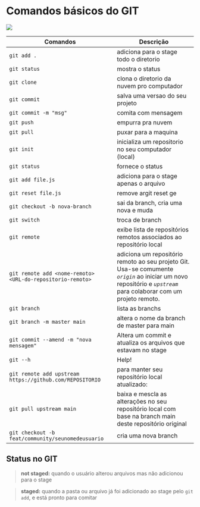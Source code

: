 # Comandos básicos do GIT

![](https://media3.giphy.com/headers/GitHub/w8ZJLtJbmuph.gif)

Comandos                | Descrição
----------------------- | --------------------------------
`git add .`             | adiciona para o stage todo o diretorio
`git status`            | mostra o status
`git clone`             | clona o diretorio da nuvem pro computador
`git commit`            | salva uma versao do seu projeto
`git commit -m "msg"`   | comita com mensagem
`git push`              | empurra pra nuvem
`git pull`              | puxar para a maquina
`git init`              | inicializa um repositorio no seu computador (local)
`git status`            | fornece o status
`git add file.js`       | adiciona para o stage apenas o arquivo
`git reset file.js`     | remove argit reset ge
`git checkout -b nova-branch`   | sai da branch, cria uma nova e muda
`git switch`            | troca de branch 
`git remote`            | exibe lista de repositórios remotos associados ao repositório local
`git remote add <nome-remoto> <URL-do-repositorio-remoto>` | adiciona um repositório remoto ao seu projeto Git. Usa-se comumente *`origin`* ao iniciar um novo repositório e *`upstream`* para colaborar com um projeto remoto.
`git branch`            | lista as branchs
`git branch -m master main` | altera o nome da branch de master para main
`git commit --amend -m "nova mensagem"` | Altera um commit e atualiza os arquivos que estavam no stage
`git --h`               | Help!
`git remote add upstream https://github.com/REPOSITORIO`  |  para manter seu repositório local atualizado:
`git pull upstream main`  |  baixa e mescla as alterações no seu repositório local com base na branch main deste repositório original 
`git checkout -b feat/community/seunomedeusuario`   |    cria uma nova branch

##  Status no GIT

> **not staged:** quando o usuário alterou arquivos mas não adicionou para o stage 

> **staged:** quando a pasta ou arquivo já foi adicionado ao stage pelo `git add`, e está pronto para comitar 
